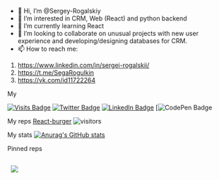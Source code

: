- 👋 Hi, I’m @Sergey-Rogalskiy
- 👀 I’m interested in CRM, Web (React) and python backend
- 🌱 I’m currently learning React
- 💞️ I’m looking to collaborate on unusual projects with new user experience and developing/designing databases for CRM.
- 📫 How to reach me: 
1) https://www.linkedin.com/in/sergei-rogalskii/
2) https://t.me/SegaRogulkin
3) https://vk.com/id11722264

My 

[![Visits Badge](https://badges.pufler.dev/visits/braydoncoyer/braydoncoyer)](https:braydoncoyer.dev)
[![Twitter Badge](https://img.shields.io/badge/Twitter-Profile-informational?style=flat&logo=twitter&logoColor=white&color=1CA2F1)](https://twitter.com/BraydonCoyer)
[![LinkedIn Badge](https://img.shields.io/badge/LinkedIn-Profile-informational?style=flat&logo=linkedin&logoColor=white&color=0D76A8)](https://www.linkedin.com/in/braydon-coyer/)
[![CodePen Badge](https://img.shields.io/badge/CodePen-Profile-informational?style=flat)

My reps
[React-burger](https://github.com/Sergey-Rogalskiy/react-burger) ![visitors](https://visitor-badge.glitch.me/badge?page_id=Sergey-Rogalskiy.react-burger)

My stats
[![Anurag's GitHub stats](https://github-readme-stats.vercel.app/api?username=Sergey-Rogalskiy&show_icons=true)](https://github.com/anuraghazra/github-readme-stats)

Pinned reps

<a href="https://github.com/Sergey-Rogalskiy/react-burger">
  <img align="center" style="margin:1rem 0.5rem" src="https://github-readme-stats.vercel.app/api/pin/?username=&repo=react-burger&title_color=ffffff&text_color=c9cacc&icon_color=4AB197&bg_color=1A2B34" />
</a>

<!---
Sergey-Rogalskiy/Sergey-Rogalskiy is a ✨ special ✨ repository because its `README.md` (this file) appears on your GitHub profile.
You can click the Preview link to take a look at your changes.
--->
